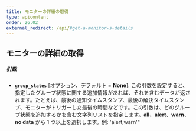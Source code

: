 ```yaml
---
title: モニターの詳細の取得
type: apicontent
order: 26.02
external_redirect: /api/#get-a-monitor-s-details
---
```


## モニターの詳細の取得
##### 引数
* **`group_states`** [オプション、デフォルト = **None**]:
    この引数を設定すると、指定したグループ状態に関する追加情報があれば、それを含むデータが返されます。たとえば、最後の通知タイムスタンプ、最後の解決タイムスタンプ、モニターがトリガーした最後の時間などです。この引数は、どのグループ状態を追加するかを含む文字列リストを指定します。**all**、**alert**、**warn**、**no data** から 1 つ以上を選択します。例: 'alert,warn'"
